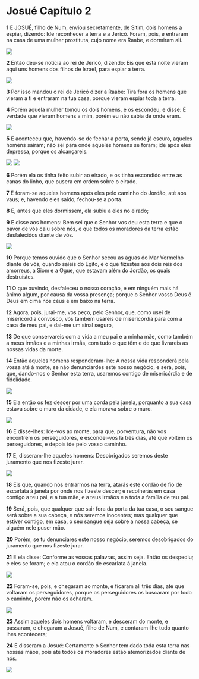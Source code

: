 # Josué Capítulo 2

**1** 	E JOSUÉ, filho de Num, enviou secretamente, de Sitim, dois homens a espiar, dizendo: Ide reconhecer a terra e a Jericó. Foram, pois, e entraram na casa de uma mulher prostituta, cujo nome era Raabe, e dormiram ali.

![](../Images/SweetPublishing/6-2-1.jpg) 

**2** 	Então deu-se notícia ao rei de Jericó, dizendo: Eis que esta noite vieram aqui uns homens dos filhos de Israel, para espiar a terra.

![](../Images/SweetPublishing/6-2-12.jpg) 

**3** 	Por isso mandou o rei de Jericó dizer a Raabe: Tira fora os homens que vieram a ti e entraram na tua casa, porque vieram espiar toda a terra.

**4** 	Porém aquela mulher tomou os dois homens, e os escondeu, e disse: É verdade que vieram homens a mim, porém eu não sabia de onde eram.

![](../Images/SweetPublishing/6-2-2.jpg) 

**5** 	E aconteceu que, havendo-se de fechar a porta, sendo já escuro, aqueles homens saíram; não sei para onde aqueles homens se foram; ide após eles depressa, porque os alcançareis.

![](../Images/SweetPublishing/6-2-3.jpg) ![](../Images/SweetPublishing/6-2-4.jpg) 

**6** 	Porém ela os tinha feito subir ao eirado, e os tinha escondido entre as canas do linho, que pusera em ordem sobre o eirado.

**7** 	E foram-se aqueles homens após eles pelo caminho do Jordão, até aos vaus; e, havendo eles saído, fechou-se a porta.

**8** 	E, antes que eles dormissem, ela subiu a eles no eirado;

**9** 	E disse aos homens: Bem sei que o Senhor vos deu esta terra e que o pavor de vós caiu sobre nós, e que todos os moradores da terra estão desfalecidos diante de vós.

![](../Images/SweetPublishing/6-2-5.jpg) 

**10** 	Porque temos ouvido que o Senhor secou as águas do Mar Vermelho diante de vós, quando saíeis do Egito, e o que fizestes aos dois reis dos amorreus, a Siom e a Ogue, que estavam além do Jordão, os quais destruístes.

**11** 	O que ouvindo, desfaleceu o nosso coração, e em ninguém mais há ânimo algum, por causa da vossa presença; porque o Senhor vosso Deus é Deus em cima nos céus e em baixo na terra.

**12** 	Agora, pois, jurai-me, vos peço, pelo Senhor, que, como usei de misericórdia convosco, vós também usareis de misericórdia para com a casa de meu pai, e dai-me um sinal seguro,

**13** 	De que conservareis com a vida a meu pai e a minha mãe, como também a meus irmãos e a minhas irmãs, com tudo o que têm e de que livrareis as nossas vidas da morte.

**14** 	Então aqueles homens responderam-lhe: A nossa vida responderá pela vossa até à morte, se não denunciardes este nosso negócio, e será, pois, que, dando-nos o Senhor esta terra, usaremos contigo de misericórdia e de fidelidade.

![](../Images/SweetPublishing/6-2-6.jpg) 

**15** 	Ela então os fez descer por uma corda pela janela, porquanto a sua casa estava sobre o muro da cidade, e ela morava sobre o muro.

![](../Images/SweetPublishing/6-2-7.jpg) 

**16** 	E disse-lhes: Ide-vos ao monte, para que, porventura, não vos encontrem os perseguidores, e escondei-vos lá três dias, até que voltem os perseguidores, e depois ide pelo vosso caminho.

**17** 	E, disseram-lhe aqueles homens: Desobrigados seremos deste juramento que nos fizeste jurar.

![](../Images/SweetPublishing/6-2-8.jpg) 

**18** 	Eis que, quando nós entrarmos na terra, atarás este cordão de fio de escarlata à janela por onde nos fizeste descer; e recolherás em casa contigo a teu pai, e a tua mãe, e a teus irmãos e a toda a família de teu pai.

**19** 	Será, pois, que qualquer que sair fora da porta da tua casa, o seu sangue será sobre a sua cabeça, e nós seremos inocentes; mas qualquer que estiver contigo, em casa, o seu sangue seja sobre a nossa cabeça, se alguém nele puser mão.

**20** 	Porém, se tu denunciares este nosso negócio, seremos desobrigados do juramento que nos fizeste jurar.

**21** 	E ela disse: Conforme as vossas palavras, assim seja. Então os despediu; e eles se foram; e ela atou o cordão de escarlata à janela.

![](../Images/SweetPublishing/6-2-9.jpg) 

**22** 	Foram-se, pois, e chegaram ao monte, e ficaram ali três dias, até que voltaram os perseguidores, porque os perseguidores os buscaram por todo o caminho, porém não os acharam.

![](../Images/SweetPublishing/6-2-10.jpg) 

**23** 	Assim aqueles dois homens voltaram, e desceram do monte, e passaram, e chegaram a Josué, filho de Num, e contaram-lhe tudo quanto lhes acontecera;

**24** 	E disseram a Josué: Certamente o Senhor tem dado toda esta terra nas nossas mãos, pois até todos os moradores estão atemorizados diante de nós.

![](../Images/SweetPublishing/6-2-11.jpg) 

